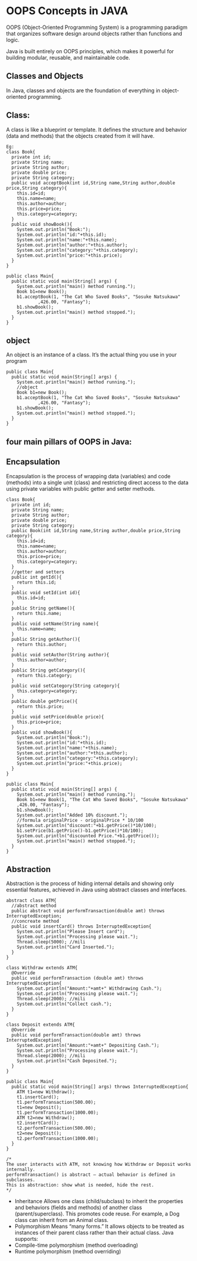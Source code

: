 # OOPS Concepts in JAVA

OOPS (Object-Oriented Programming System) is a programming paradigm that organizes software design around objects rather than functions and logic.

Java is built entirely on OOPS principles, which makes it powerful for building modular, reusable, and maintainable code.

## Classes and Objects

In Java, classes and objects are the foundation of everything in object-oriented programming.

## Class:

A class is like a blueprint or template. It defines the structure and behavior (data and methods) that the objects created from it will have.

```
Eg:
class Book{
  private int id;
  private String name;
  private String author;
  private double price;
  private String category;
  public void acceptBook(int id,String name,String author,double price,String category){
    this.id=id;
    this.name=name;
    this.author=author;
    this.price=price;
    this.category=category;
  }
  public void showBook(){
    System.out.println("Book:");
    System.out.println("id:"+this.id);
    System.out.println("name:"+this.name);
    System.out.println("author:"+this.author);
    System.out.println("category:"+this.category);
    System.out.println("price:"+this.price);
  }
}

public class Main{
  public static void main(String[] args) {
    System.out.println("main() method running.");
    Book b1=new Book();
    b1.acceptBook(1, "The Cat Who Saved Books", "Sosuke Natsukawa"
            ,426.00, "Fantasy");
    b1.showBook();
    System.out.println("main() method stopped.");
  }
}
```

## object

An object is an instance of a class. It’s the actual thing you use in your program

```
public class Main{
  public static void main(String[] args) {
    System.out.println("main() method running.");
    //object
    Book b1=new Book();
    b1.acceptBook(1, "The Cat Who Saved Books", "Sosuke Natsukawa"
            ,426.00, "Fantasy");
    b1.showBook();
    System.out.println("main() method stopped.");
  }
}
```

## four main pillars of OOPS in Java:

## Encapsulation

Encapsulation is the process of wrapping data (variables) and code (methods) into a single unit (class) and restricting direct access to the data using private variables with public getter and setter methods.

```
class Book{
  private int id;
  private String name;
  private String author;
  private double price;
  private String category;
  public Book(int id,String name,String author,double price,String category){
    this.id=id;
    this.name=name;
    this.author=author;
    this.price=price;
    this.category=category;
  }
  //getter and setters
  public int getId(){
    return this.id;
  }
  public void setId(int id){
    this.id=id;
  }
  public String getName(){
    return this.name;
  }
  public void setName(String name){
    this.name=name;
  }
  public String getAuthor(){
    return this.author;
  }
  public void setAuthor(String author){
    this.author=author;
  }
  public String getCategory(){
    return this.category;
  }
  public void setCategory(String category){
    this.category=category;
  }
  public double getPrice(){
    return this.price;
  }
  public void setPrice(double price){
    this.price=price;
  }
  public void showBook(){
    System.out.println("Book:");
    System.out.println("id:"+this.id);
    System.out.println("name:"+this.name);
    System.out.println("author:"+this.author);
    System.out.println("category:"+this.category);
    System.out.println("price:"+this.price);
  }
}

public class Main{
  public static void main(String[] args) {
    System.out.println("main() method running.");
    Book b1=new Book(1, "The Cat Who Saved Books", "Sosuke Natsukawa"
    ,426.00, "Fantasy");
    b1.showBook();
    System.out.println("Added 10% discount.");
    //formula originalPrice - originalPrice * 10/100
    System.out.println("discount:"+b1.getPrice()*10/100);
    b1.setPrice(b1.getPrice()-b1.getPrice()*10/100);
    System.out.println("discounted Price."+b1.getPrice());
    System.out.println("main() method stopped.");
  }
}
```

## Abstraction

Abstraction is the process of hiding internal details and showing only essential features, achieved in Java using abstract classes and interfaces.

```
abstract class ATM{
  //abstract method
  public abstract void performTransaction(double amt) throws InterruptedException;
  //concreate method
  public void insertCard() throws InterruptedException{
    System.out.println("Please Insert card");
    System.out.println("Processing please wait.");
    Thread.sleep(5000); //mili
    System.out.println("Card Inserted.");
  }
}

class Withdraw extends ATM{
  @Override
  public void performTransaction (double amt) throws InterruptedException{
    System.out.println("Amount:"+amt+" Withdrawing Cash.");
    System.out.println("Processing please wait.");
    Thread.sleep(2000); //mili
    System.out.println("Collect cash.");
  }
}

class Deposit extends ATM{
  @Override
  public void performTransaction(double amt) throws InterruptedException{
    System.out.println("Amount:"+amt+" Depositing Cash.");
    System.out.println("Processing please wait.");
    Thread.sleep(2000); //mili
    System.out.println("Cash Deposited.");
  }
}

public class Main{
  public static void main(String[] args) throws InterruptedException{
    ATM t1=new Withdraw();
    t1.insertCard();
    t1.performTransaction(500.00);
    t1=new Deposit();
    t1.performTransaction(1000.00);
    ATM t2=new Withdraw();
    t2.insertCard();
    t2.performTransaction(500.00);
    t2=new Deposit();
    t2.performTransaction(1000.00);
  }
}

/*
The user interacts with ATM, not knowing how Withdraw or Deposit works internally.
performTransaction() is abstract — actual behavior is defined in subclasses.
This is abstraction: show what is needed, hide the rest.
*/
```

- Inheritance
  Allows one class (child/subclass) to inherit the properties and behaviors (fields and methods) of another class (parent/superclass). This promotes code reuse. For example, a Dog class can inherit from an Animal class.
- Polymorphism
  Means “many forms.” It allows objects to be treated as instances of their parent class rather than their actual class. Java supports:
- Compile-time polymorphism (method overloading)
- Runtime polymorphism (method overriding)
